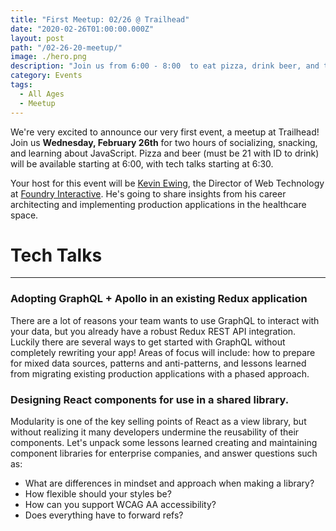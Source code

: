 ```yaml
---
title: "First Meetup: 02/26 @ Trailhead"
date: "2020-02-26T01:00:00.000Z"
layout: post
path: "/02-26-20-meetup/"
image: ./hero.png
description: "Join us from 6:00 - 8:00  to eat pizza, drink beer, and talk about JavaScript at Trailhead!"
category: Events
tags:
  - All Ages
  - Meetup
---
```


We're very excited to announce our very first event, a meetup at Trailhead! Join us **Wednesday, February 26th** for two hours of socializing, snacking, and learning about JavaScript. Pizza and beer (must be 21 with ID to drink) will be available starting at 6:00, with tech talks starting at 6:30.

Your host for this event will be [Kevin Ewing](https://www.linkedin.com/in/kevin-ewing-57628b56), the Director of Web Technology at [Foundry Interactive](https://www.foundryinteractive.com/). He's going to share insights from his career architecting and implementing production applications in the healthcare space.

# Tech Talks

---

### Adopting GraphQL + Apollo in an existing Redux application

There are a lot of reasons your team wants to use GraphQL to interact with your data, but you already have a robust Redux REST API integration. Luckily there are several ways to get started with GraphQL without completely rewriting your app!
Areas of focus will include: how to prepare for mixed data sources, patterns and anti-patterns, and lessons learned from migrating existing production applications with a phased approach.

### Designing React components for use in a shared library.

Modularity is one of the key selling points of React as a view library, but without realizing it many developers undermine the reusability of their components. Let's unpack some lessons learned creating and maintaining component libraries for enterprise companies, and answer questions such as:

- What are differences in mindset and approach when making a library?
- How flexible should your styles be?
- How can you support WCAG AA accessibility?
- Does everything have to forward refs?
